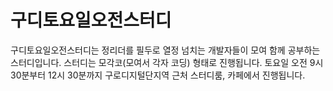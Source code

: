 # 구디토요일오전스터디

구디토요일오전스터디는 정리더를 필두로 열정 넘치는 개발자들이 모여 함께 공부하는 스터디입니다.
스터디는 모각코(모여서 각자 코딩) 형태로 진행됩니다.
토요일 오전 9시 30분부터 12시 30분까지 구로디지털단지역 근처 스터디룸, 카페에서 진행됩니다.